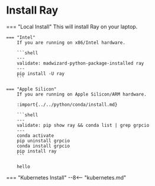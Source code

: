# Install Ray

=== "Local Install"
    This will install Ray on your laptop.
    
    === "Intel"
        If you are running on x86/Intel hardware.

        ```shell
        ---
        validate: madwizard-python-package-installed ray
        ---
        pip install -U ray
        ```

    === "Apple Silicon"
        If you are running on Apple Silicon/ARM hardware.
        
        :import{../../python/conda/install.md}
        
        ```shell
        ---
        validate: pip show ray && conda list | grep grpcio
        ---
        conda activate
        pip uninstall grpcio
        conda install grpcio
        pip install ray
        ```
        
        hello

=== "Kubernetes Install"
    --8<-- "kubernetes.md"
